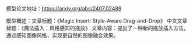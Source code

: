 模型论文地址：https://arxiv.org/abs/2407.02489

模型概述：文章标题：《Magic Insert: Style-Aware Drag-and-Drop》
中文文章标题：《魔法插入：风格感知的拖放》
文章内容：提出了一种新的拖放插入方法，通过感知图像风格，实现更自然的图像融合效果。

